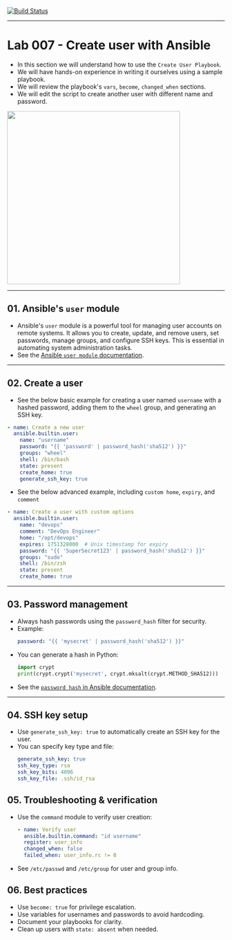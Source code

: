 <a href="https://github.com/nirgeier/AnsibleLabs/actions/workflows/Lab-007.yaml" target="_blank">
  <img src="https://github.com/nirgeier/AnsibleLabs/actions/workflows/Lab-007.yaml/badge.svg" alt="Build Status">
</a>

---
# Lab 007 - Create user with Ansible

- In this section we will understand how to use the `Create User Playbook`.
- We will have hands-on experience in writing it ourselves using a sample playbook.
- We will review the playbook's `vars`, `become`, `changed_when` sections.
- We will edit the script to create another user with different name and password.

 <img src="../assets/images/ansible-user.jpeg" width="400px">
  <br/>

---

## 01. Ansible's `user` module

- Ansible's `user` module is a powerful tool for managing user accounts on remote systems. It allows you to create, update, and remove users, set passwords, manage groups, and configure SSH keys. This is essential in automating system administration tasks.
- See the [Ansible `user module` documentation](https://docs.ansible.com/ansible/latest/collections/ansible/builtin/user_module.html).
---

## 02. Create a user

- See the below basic example for creating a user named `username` with a hashed password, adding them to the `wheel` group, and generating an SSH key.

```yaml
- name: Create a new user
  ansible.builtin.user:
    name: "username"
    password: "{{ 'password' | password_hash('sha512') }}"
    groups: "wheel"
    shell: /bin/bash
    state: present
    create_home: true
    generate_ssh_key: true
```

- See the below advanced example, including `custom home`, `expiry`, and `comment`

```yaml
- name: Create a user with custom options
  ansible.builtin.user:
    name: "devops"
    comment: "DevOps Engineer"
    home: "/opt/devops"
    expires: 1751328000  # Unix timestamp for expiry
    password: "{{ 'SuperSecret123' | password_hash('sha512') }}"
    groups: "sudo"
    shell: /bin/zsh
    state: present
    create_home: true
```

---

## 03. Password management
- Always hash passwords using the `password_hash` filter for security.
- Example:
  ```yaml
  password: "{{ 'mysecret' | password_hash('sha512') }}"
  ```
- You can generate a hash in Python:
  ```python
  import crypt
  print(crypt.crypt('mysecret', crypt.mksalt(crypt.METHOD_SHA512)))
  ```
- See the [`password hash` in Ansible documentation](https://docs.ansible.com/ansible/latest/user_guide/playbooks_filters.html#hashing).
---

## 04. SSH key setup
- Use `generate_ssh_key: true` to automatically create an SSH key for the user.
- You can specify key type and file:
  ```yaml
  generate_ssh_key: true
  ssh_key_type: rsa
  ssh_key_bits: 4096
  ssh_key_file: .ssh/id_rsa
  ```

## 05. Troubleshooting & verification
- Use the `command` module to verify user creation:
  ```yaml
  - name: Verify user
    ansible.builtin.command: "id username"
    register: user_info
    changed_when: false
    failed_when: user_info.rc != 0
  ```
- See `/etc/passwd` and `/etc/group` for user and group info.

## 06. Best practices
- Use `become: true` for privilege escalation.
- Use variables for usernames and passwords to avoid hardcoding.
- Document your playbooks for clarity.
- Clean up users with `state: absent` when needed.

